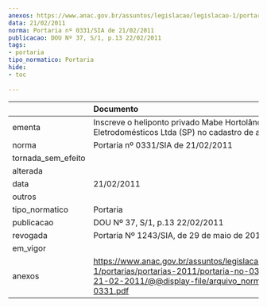 ```yaml
---
anexos: https://www.anac.gov.br/assuntos/legislacao/legislacao-1/portarias/portarias-2011/portaria-no-0331-sia-de-21-02-2011/@@display-file/arquivo_norma/PA2011-0331.pdf
data: 21/02/2011
norma: Portaria nº 0331/SIA de 21/02/2011
publicacao: DOU Nº 37, S/1, p.13 22/02/2011
tags:
- portaria
tipo_normatico: Portaria
hide: 
- toc 
 
---
```


|                    | Documento                                                                                                                                                         |
|:-------------------|:------------------------------------------------------------------------------------------------------------------------------------------------------------------|
| ementa             | Inscreve o heliponto privado Mabe Hortolândia Eletrodomésticos Ltda (SP) no cadastro de aeródromos.                                                               |
| norma              | Portaria nº 0331/SIA de 21/02/2011                                                                                                                                |
| tornada_sem_efeito |                                                                                                                                                                   |
| alterada           |                                                                                                                                                                   |
| data               | 21/02/2011                                                                                                                                                        |
| outros             |                                                                                                                                                                   |
| tipo_normatico     | Portaria                                                                                                                                                          |
| publicacao         | DOU Nº 37, S/1, p.13 22/02/2011                                                                                                                                   |
| revogada           | Portaria Nº 1243/SIA, de 29 de maio de 2014                                                                                                                       |
| em_vigor           |                                                                                                                                                                   |
| anexos             | https://www.anac.gov.br/assuntos/legislacao/legislacao-1/portarias/portarias-2011/portaria-no-0331-sia-de-21-02-2011/@@display-file/arquivo_norma/PA2011-0331.pdf |